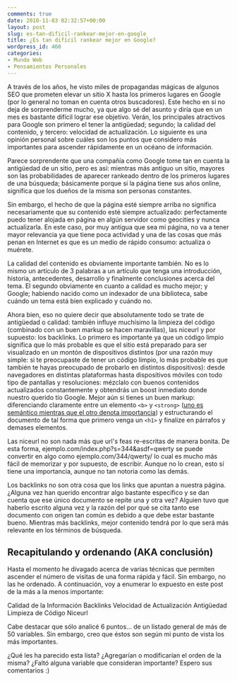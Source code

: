 ```yaml
---
comments: true
date: 2010-11-03 02:32:57+00:00
layout: post
slug: es-tan-dificil-rankear-mejor-en-google
title: ¿Es tan difícil rankear mejor en Google?
wordpress_id: 460
categories:
- Mundo Web
- Pensamientos Personales
---
```


A través de los años, he visto miles de propagandas mágicas de  algunos SEO que prometen elevar un sitio X hasta los primeros lugares en  Google (por lo general no toman en cuenta otros buscadores).
Este hecho en sí no deja de sorprenderme mucho, ya que algo sé del  asunto y diría que en un mes es bastante difícil lograr ese objetivo.  Verán, los principales atractivos para Google son primero el tener la  antigüedad; segundo; la calidad del contenido, y tercero: velocidad de  actualización.
Lo siguiente es una opinión personal sobre cuáles son los puntos que  considero más importantes para ascender rápidamente en un océano de información.
<!-- more -->

Parece sorprendente que una compañía como Google tome tan en cuenta la  antigüedad de un sitio, pero es así: mientras más antiguo un sitio,  mayores son las probabilidades de aparecer rankeado dentro de los  primeros lugares de una búsqueda; básicamente porque si la página tiene  sus años online, significa que los dueños de la misma son personas constantes.

Sin embargo, el hecho de que la página esté siempre arriba no  significa necesariamente que su contenido esté siempre actualizado:  perfectamente puedo tener alojada en página en algún servidor como  geocities y nunca actualizarla. En este caso, por muy antigua que sea mi  página, no va a tener mayor relevancia ya que tiene poca actividad y  una de las cosas que más penan en Internet es que es un medio de rápido  consumo: actualiza o muérete.

La calidad del contenido es obviamente importante también. No es lo  mismo un artículo de 3 palabras a un artículo que tenga una  introducción, historia, antecedentes, desarrollo y finalmente  conclusiones acerca del tema. El segundo obviamente en cuanto a calidad  es mucho mejor; y Google; habiendo nacido como un indexador de una  biblioteca, sabe cuándo un tema está bien explicado y cuándo no.

Ahora bien, eso no quiere decir que absolutamente todo se trate de  antigüedad o calidad: también influye muchísimo la limpieza del código  (combinado con un buen markup se hacen maravillas), las niceurl y por  supuesto: los backlinks.
Lo primero es importante ya que un código limpio significa que lo más  probable es que el sitio está preparado para ser visualizado en un  montón de dispositivos distintos (por una razón muy simple: si te  preocupaste de tener un código limpio, lo más probable es que también te  hayas preocupado de probarlo en distintos dispositivos): desde  navegadores en distintas plataformas hasta dispositivos móviles con todo  tipo de pantallas y resoluciones: mézclalo con buenos contenidos  actualizados constantemente y obtendrás un boost inmediato donde nuestro  querido tío Google. Mejor aún si tienes un buen markup: diferenciando  claramente entre un elemento `<b>` y `<strong>` ([uno es semántico mientras que el otro denota importancia](http://html5doctor.com/i-b-em-strong-element/)) y estructurando el documento de tal forma que primero venga un `<h1>` y finalize en párrafos y demases elementos.

Las niceurl no son nada más que url's feas re-escritas de manera  bonita. De esta forma, ejemplo.com/index.php?s=344&asdf=qwerty se  puede convertir en algo como ejemplo.com/344/qwerty/ lo cual es mucho  más fácil de memorizar y por supuesto, de escribir. Aunque no lo crean,  esto sí tiene una importancia, aunque no tan notoria como las demás.

Los backlinks no son otra cosa que los links que apuntan a nuestra  página. ¿Alguna vez han querido encontrar algo bastante específico y se  dan cuenta que ese único documento se repite una y otra vez? Alguien  tuvo que haberlo escrito alguna vez y la razón del por qué se cita tanto  ese documento con origen tan común es debido a que debe estar bastante  bueno. Mientras más backlinks, mejor contenido tendrá por lo que será  más relevante en los términos de búsqueda.


## Recapitulando y ordenando (AKA conclusión)


Hasta el momento he divagado acerca de varias técnicas que permiten  ascender el número de visitas de una forma rápida y fácil. Sin embargo,  no las he ordenado. A continuación, voy a enumerar lo expuesto en este  post de la más a la menos importante:



Calidad de la Información
Backlinks
Velocidad de Actualización
Antigüedad
Limpieza de Código
Niceurl

Cabe destacar que sólo analicé 6 puntos... de un listado general de  más de 50 variables. Sin embargo, creo que éstos son según mi punto de  vista los más importantes.

¿Qué les ha parecido esta lista? ¿Agregarían o modificarían el orden  de la misma? ¿Faltó alguna variable que consideran importante? Espero sus comentarios :)
